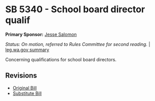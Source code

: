 # SB 5340 - School board director qualif
**Primary Sponsor:** [Jesse Salomon](/person/leg/salomon_je.md)

*Status: On motion, referred to Rules Committee for second reading.* | [leg.wa.gov summary](https://app.leg.wa.gov/billsummary?BillNumber=5340&Year=2021)

Concerning qualifications for school board directors.

## Revisions
* [Original Bill](1/)
* [Substitute Bill](S/)